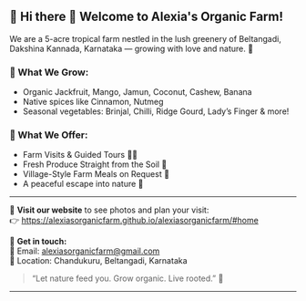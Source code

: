 ## 🌿 Hi there 👋 Welcome to Alexia's Organic Farm!

We are a 5-acre tropical farm nestled in the lush greenery of Beltangadi, Dakshina Kannada, Karnataka — growing with love and nature. 🌱

### 🌾 What We Grow:
- Organic Jackfruit, Mango, Jamun, Coconut, Cashew, Banana
- Native spices like Cinnamon, Nutmeg
- Seasonal vegetables: Brinjal, Chilli, Ridge Gourd, Lady’s Finger & more!

### 🧺 What We Offer:
- Farm Visits & Guided Tours 🚶‍♂️
- Fresh Produce Straight from the Soil 🍃
- Village-Style Farm Meals on Request 🍛
- A peaceful escape into nature 🌳

---

📸 **Visit our website** to see photos and plan your visit:  
👉 https://alexiasorganicfarm.github.io/alexiasorganicfarm/#home

📩 **Get in touch:**  
📧 Email: alexiasorganicfarm@gmail.com  
📍 Location: Chandukuru, Beltangadi, Karnataka

> “Let nature feed you. Grow organic. Live rooted.” 🌿

---
